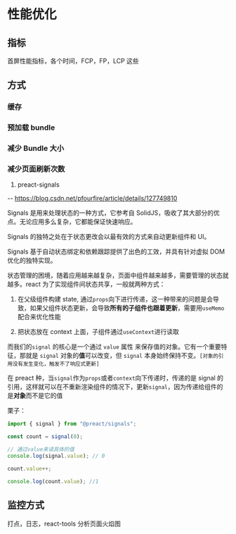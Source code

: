 # 性能优化

## 指标

首屏性能指标，各个时间，FCP，FP，LCP 这些

## 方式

### 缓存

### 预加载 bundle

### 减少 Bundle 大小

### 减少页面刷新次数

1. preact-signals

-- https://blog.csdn.net/pfourfire/article/details/127749810

Signals 是用来处理状态的一种方式，它参考自 SolidJS，吸收了其大部分的优点。无论应用多么复杂，它都能保证快速响应。

Signals 的独特之处在于状态更改会以最有效的方式来自动更新组件和 UI。

Signals 基于自动状态绑定和依赖跟踪提供了出色的工效，并具有针对虚拟 DOM 优化的独特实现。

状态管理的困境，随着应用越来越复杂，页面中组件越来越多，需要管理的状态就越多。react 为了实现组件间状态共享，一般就两种方式：

1. 在父级组件构建 state, 通过`props`向下进行传递，这一种带来的问题是会导致，如果父组件状态更新，会导致**所有的子组件也跟着更新**，需要用`useMemo`配合来优化性能

2. 把状态放在 context 上面，子组件通过`useContext`进行读取

而我们的`signal` 的核心是一个通过 `value` 属性 来保存值的对象。它有一个重要特征，那就是 `signal` 对象的**值**可以改变，但 `signal` 本身始终保持不变。`[对象的引用没有发生变化，触发不了响应式更新]`

在 preact 种，当`signal`作为`props`或者`context`向下传递时，传递的是 signal 的引用，这样就可以在不重新渲染组件的情况下，更新`signal`，因为传递给组件的是**对象**而不是它的值

栗子：

```js
import { signal } from "@preact/signals";

const count = signal(0);

// 通过value来读具体的值
console.log(signal.value); // 0

count.value++;

console.log(count.value); //1
```

## 监控方式

打点，日志，react-tools 分析页面火焰图
